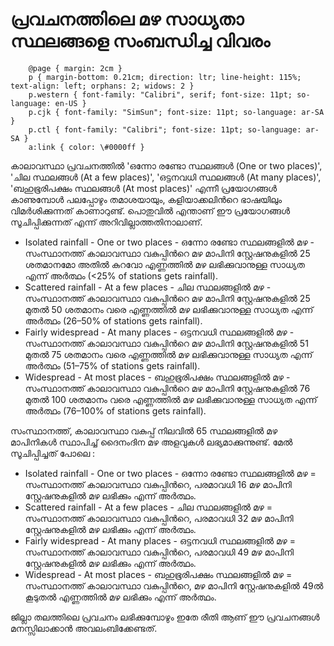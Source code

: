 # പ്രവചനത്തിലെ മഴ സാധ്യതാ സ്ഥലങ്ങളെ സംബന്ധിച്ച വിവരം

  
		@page { margin: 2cm }  
		p { margin-bottom: 0.21cm; direction: ltr; line-height: 115%; text-align: left; orphans: 2; widows: 2 }  
		p.western { font-family: "Calibri", serif; font-size: 11pt; so-language: en-US }  
		p.cjk { font-family: "SimSun"; font-size: 11pt; so-language: ar-SA }  
		p.ctl { font-family: "Calibri"; font-size: 11pt; so-language: ar-SA }  
		a:link { color: \#0000ff }  
	

 കാലാവസ്ഥാ പ്രവചനത്തില്‍ 'ഒന്നോ രണ്ടോ സ്ഥലങ്ങള്‍ \(One or two places\)', 'ചില സ്ഥലങ്ങള്‍ \(At a few places\)', 'ഒട്ടനവധി സ്ഥലങ്ങള്‍ \(At many places\)', 'ബഹുഭൂരിപക്ഷം സ്ഥലങ്ങള്‍ \(At most places\)' എന്നീ പ്രയോഗങ്ങള്‍ കാണുമ്പോള്‍ പലപ്പോഴും തമാശയായും, കളിയാക്കലിന്‍റെ ഭാഷയിലും വിമര്‍ശിക്കുന്നത് കാണാറുണ്ട്. പൊതുവില്‍ എന്താണ് ഈ പ്രയോഗങ്ങള്‍ സൂചിപ്പിക്കുന്നത് എന്ന് അറിവില്ലാത്തതിനാലാണ്.

*  Isolated rainfall - One or two places - ഒന്നോ രണ്ടോ സ്ഥലങ്ങളില്‍ മഴ - സംസ്ഥാനത്ത് കാലാവസ്ഥാ വകുപ്പിന്‍റെ മഴ മാപിനി സ്റ്റേഷനുകളില്‍ 25 ശതമാനമോ അതില്‍ കുറവോ എണ്ണത്തില്‍ മഴ ലഭിക്കുവാനുള്ള സാധ്യത എന്ന് അര്‍ത്ഥം \(&lt;25% of stations gets rainfall\).
*  Scattered rainfall - At a few places - ചില സ്ഥലങ്ങളില്‍ മഴ - സംസ്ഥാനത്ത് കാലാവസ്ഥാ വകുപ്പിന്‍റെ മഴ മാപിനി സ്റ്റേഷനുകളില്‍ 25 മുതല്‍ 50 ശതമാനം വരെ എണ്ണത്തില്‍ മഴ ലഭിക്കുവാനുള്ള സാധ്യത എന്ന് അര്‍ത്ഥം \(26–50% of stations gets rainfall\).
*  Fairly widespread - At many places - ഒട്ടനവധി സ്ഥലങ്ങളില്‍ മഴ - സംസ്ഥാനത്ത് കാലാവസ്ഥാ വകുപ്പിന്‍റെ മഴ മാപിനി സ്റ്റേഷനുകളില്‍ 51 മുതല്‍ 75 ശതമാനം വരെ എണ്ണത്തില്‍ മഴ ലഭിക്കുവാനുള്ള സാധ്യത എന്ന് അര്‍ത്ഥം \(51–75% of stations gets rainfall\).
*  Widespread - At most places - ബഹുഭൂരിപക്ഷം സ്ഥലങ്ങളില്‍ മഴ - സംസ്ഥാനത്ത് കാലാവസ്ഥാ വകുപ്പിന്‍റെ മഴ മാപിനി സ്റ്റേഷനുകളില്‍ 76 മുതല്‍ 100 ശതമാനം വരെ എണ്ണത്തില്‍ മഴ ലഭിക്കുവാനുള്ള സാധ്യത എന്ന് അര്‍ത്ഥം \(76–100% of stations gets rainfall\).

 സംസ്ഥാനത്ത്, കാലാവസ്ഥാ വകുപ്പ് നിലവില്‍ 65 സ്ഥലങ്ങളില്‍ മഴ മാപിനികള്‍ സ്ഥാപിച്ച് ദൈനംദിന മഴ അളവുകള്‍ ലഭ്യമാക്കുന്നുണ്ട്. മേല്‍ സൂചിപ്പിച്ചത് പോലെ :

*  Isolated rainfall - One or two places - ഒന്നോ രണ്ടോ സ്ഥലങ്ങളില്‍ മഴ = സംസ്ഥാനത്ത് കാലാവസ്ഥാ വകുപ്പിന്‍റെ, പരമാവധി 16 മഴ മാപിനി സ്റ്റേഷനുകളില്‍ മഴ ലഭിക്കും എന്ന് അര്‍ത്ഥം.
*  Scattered rainfall - At a few places - ചില സ്ഥലങ്ങളില്‍ മഴ = സംസ്ഥാനത്ത് കാലാവസ്ഥാ വകുപ്പിന്‍റെ, പരമാവധി 32 മഴ മാപിനി സ്റ്റേഷനുകളില്‍ മഴ ലഭിക്കും എന്ന് അര്‍ത്ഥം.
*  Fairly widespread - At many places - ഒട്ടനവധി സ്ഥലങ്ങളില്‍ മഴ = സംസ്ഥാനത്ത് കാലാവസ്ഥാ വകുപ്പിന്‍റെ, പരമാവധി 49 മഴ മാപിനി സ്റ്റേഷനുകളില്‍ മഴ ലഭിക്കും എന്ന് അര്‍ത്ഥം.
*  Widespread - At most places - ബഹുഭൂരിപക്ഷം സ്ഥലങ്ങളില്‍ മഴ = സംസ്ഥാനത്ത് കാലാവസ്ഥാ വകുപ്പിന്‍റെ, മഴ മാപിനി സ്റ്റേഷനുകളില്‍ 49ല്‍ കൂടുതല്‍ എണ്ണത്തില്‍ മഴ ലഭിക്കും എന്ന് അര്‍ത്ഥം.

 ജില്ലാ തലത്തിലെ പ്രവചനം ലഭിക്കുമ്പോഴും ഇതേ രീതി ആണ് ഈ പ്രവചനങ്ങള്‍ മനസ്സിലാക്കാന്‍ അവലംബിക്കേണ്ടത്. 

